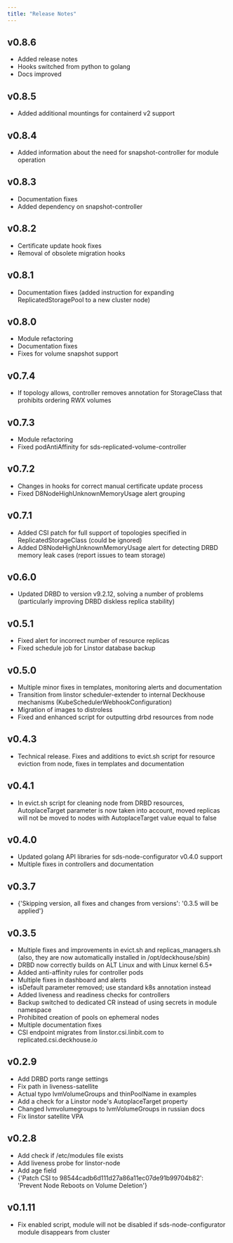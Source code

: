 ```yaml
---
title: "Release Notes"
---
```


## v0.8.6

* Added release notes
* Hooks switched from python to golang
* Docs improved

## v0.8.5

* Added additional mountings for containerd v2 support

## v0.8.4

* Added information about the need for snapshot-controller for module operation

## v0.8.3

* Documentation fixes
* Added dependency on snapshot-controller

## v0.8.2

* Certificate update hook fixes
* Removal of obsolete migration hooks

## v0.8.1

* Documentation fixes (added instruction for expanding ReplicatedStoragePool to a new cluster node)

## v0.8.0

* Module refactoring
* Documentation fixes
* Fixes for volume snapshot support

## v0.7.4

* If topology allows, controller removes annotation for StorageClass that prohibits ordering RWX volumes

## v0.7.3

* Module refactoring
* Fixed podAntiAffinity for sds-replicated-volume-controller

## v0.7.2

* Changes in hooks for correct manual certificate update process
* Fixed D8NodeHighUnknownMemoryUsage alert grouping

## v0.7.1

* Added CSI patch for full support of topologies specified in ReplicatedStorageClass (could be ignored)
* Added D8NodeHighUnknownMemoryUsage alert for detecting DRBD memory leak cases (report issues to team storage)

## v0.6.0

* Updated DRBD to version v9.2.12, solving a number of problems (particularly improving DRBD diskless replica stability)

## v0.5.1

* Fixed alert for incorrect number of resource replicas
* Fixed schedule job for Linstor database backup

## v0.5.0

* Multiple minor fixes in templates, monitoring alerts and documentation
* Transition from linstor scheduler-extender to internal Deckhouse mechanisms (KubeSchedulerWebhookConfiguration)
* Migration of images to distroless
* Fixed and enhanced script for outputting drbd resources from node

## v0.4.3

* Technical release. Fixes and additions to evict.sh script for resource eviction from node, fixes in templates and documentation

## v0.4.1

* In evict.sh script for cleaning node from DRBD resources, AutoplaceTarget parameter is now taken into account, moved replicas will not be moved to nodes with AutoplaceTarget value equal to false

## v0.4.0

* Updated golang API libraries for sds-node-configurator v0.4.0 support
* Multiple fixes in controllers and documentation

## v0.3.7

* {'Skipping version, all fixes and changes from versions': '0.3.5 will be applied'}

## v0.3.5

* Multiple fixes and improvements in evict.sh and replicas_managers.sh (also, they are now automatically installed in /opt/deckhouse/sbin)
* DRBD now correctly builds on ALT Linux and with Linux kernel 6.5+
* Added anti-affinity rules for controller pods
* Multiple fixes in dashboard and alerts
* isDefault parameter removed; use standard k8s annotation instead
* Added liveness and readiness checks for controllers
* Backup switched to dedicated CR instead of using secrets in module namespace
* Prohibited creation of pools on ephemeral nodes
* Multiple documentation fixes
* CSI endpoint migrates from linstor.csi.linbit.com to replicated.csi.deckhouse.io

## v0.2.9

* Add DRBD ports range settings
* Fix path in liveness-satellite
* Actual typo lvmVolumeGroups and thinPoolName in examples
* Add a check for a Linstor node's AutoplaceTarget property
* Changed lvmvolumegroups to lvmVolumeGroups in russian docs
* Fix linstor satellite VPA

## v0.2.8

* Add check if /etc/modules file exists
* Add liveness probe for linstor-node
* Add age field
* {'Patch CSI to 98544cadb6d111d27a86a11ec07de91b99704b82': 'Prevent Node Reboots on Volume Deletion'}

## v0.1.11

* Fix enabled script, module will not be disabled if sds-node-configurator module disappears from cluster
